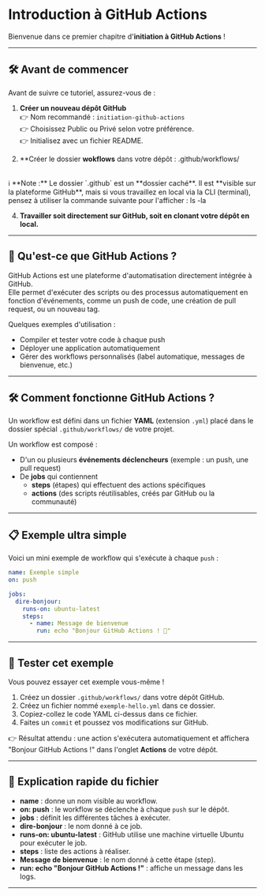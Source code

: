 # Introduction à GitHub Actions

Bienvenue dans ce premier chapitre d'**initiation à GitHub Actions** !

---

## 🛠️ Avant de commencer

Avant de suivre ce tutoriel, assurez-vous de :

1. **Créer un nouveau dépôt GitHub**  
   👉 Nom recommandé : `initiation-github-actions`  
   👉 Choisissez Public ou Privé selon votre préférence.  
   👉 Initialisez avec un fichier README.

2. **Créer le dossier **wokflows** dans votre dépôt : .github/workflows/
<br> 
ℹ️ **Note :** Le dossier `.github` est un **dossier caché**.  
Il est **visible sur la plateforme GitHub**, mais si vous travaillez en local via la CLI (terminal), pensez à utiliser la commande suivante pour l'afficher : ls -la

4. **Travailler soit directement sur GitHub, soit en clonant votre dépôt en local.**

---

## 🤔 Qu'est-ce que GitHub Actions ?

GitHub Actions est une plateforme d'automatisation directement intégrée à GitHub.  
Elle permet d'exécuter des scripts ou des processus automatiquement en fonction d'événements, comme un push de code, une création de pull request, ou un nouveau tag.

Quelques exemples d'utilisation :
- Compiler et tester votre code à chaque push
- Déployer une application automatiquement
- Gérer des workflows personnalisés (label automatique, messages de bienvenue, etc.)

---

## 🛠️ Comment fonctionne GitHub Actions ?

Un workflow est défini dans un fichier **YAML** (extension `.yml`) placé dans le dossier spécial `.github/workflows/` de votre projet.

Un workflow est composé :
- D'un ou plusieurs **événements déclencheurs** (exemple : un push, une pull request)
- De **jobs** qui contiennent
  - **steps** (étapes) qui effectuent des actions spécifiques
  - **actions** (des scripts réutilisables, créés par GitHub ou la communauté)

---

## 📋 Exemple ultra simple

Voici un mini exemple de workflow qui s'exécute à chaque `push` :

```yaml
name: Exemple simple
on: push

jobs:
  dire-bonjour:
    runs-on: ubuntu-latest
    steps:
      - name: Message de bienvenue
        run: echo "Bonjour GitHub Actions ! 🚀"
```

---

## 🚀 Tester cet exemple

Vous pouvez essayer cet exemple vous-même !

1. Créez un dossier `.github/workflows/` dans votre dépôt GitHub.
2. Créez un fichier nommé `exemple-hello.yml` dans ce dossier.
3. Copiez-collez le code YAML ci-dessus dans ce fichier.
4. Faites un `commit` et poussez vos modifications sur GitHub.

👉 Résultat attendu : une action s'exécutera automatiquement et affichera "Bonjour GitHub Actions !" dans l'onglet **Actions** de votre dépôt.

---

## 🔎 Explication rapide du fichier

- **name** : donne un nom visible au workflow.
- **on: push** : le workflow se déclenche à chaque `push` sur le dépôt.
- **jobs** : définit les différentes tâches à exécuter.
- **dire-bonjour** : le nom donné à ce job.
- **runs-on: ubuntu-latest** : GitHub utilise une machine virtuelle Ubuntu pour exécuter le job.
- **steps** : liste des actions à réaliser.
- **Message de bienvenue** : le nom donné à cette étape (step).
- **run: echo "Bonjour GitHub Actions !"** : affiche un message dans les logs.

---
